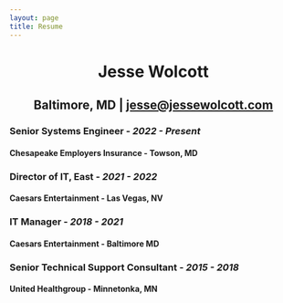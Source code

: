 ```yaml
---
layout: page
title: Resume
---
```


# <center><strong>Jesse Wolcott</strong></center>
## <center>Baltimore, MD | jesse@jessewolcott.com</center>

### Senior Systems Engineer - *2022 - Present*
#### Chesapeake Employers Insurance - Towson, MD

### Director of IT, East - *2021 - 2022*
#### Caesars Entertainment - Las Vegas, NV

### IT Manager - *2018 - 2021*
#### Caesars Entertainment - Baltimore MD

### Senior Technical Support Consultant - *2015 - 2018*
#### United Healthgroup - Minnetonka, MN
